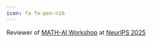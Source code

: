 ```yaml
---
icon: fa fa-pen-nib
---
```


Reviewer of <a href="https://neurips.cc/virtual/2025/workshop/109565" target="_blank">MATH-AI Workshop</a> at <a
                    href="https://neurips.cc/Conferences/2025" target="_blank">NeurIPS 2025</a>
